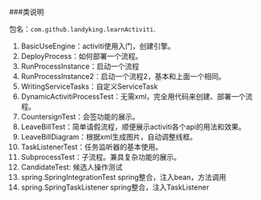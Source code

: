 ###类说明

包名：`com.github.landyking.learnActiviti`.

1.  BasicUseEngine：activiti使用入门，创建引擎。
1.  DeployProcess：如何部署一个流程。
1.  RunProcessInstance：启动一个流程
1.  RunProcessInstance2：启动一个流程2，基本和上面一个相同。
1.  WritingServiceTasks：自定义ServiceTask
1.  DynamicActivitiProcessTest：无需xml，完全用代码来创建、部署一个流程。
1.  CountersignTest：会签功能的展示。
1.  LeaveBillTest：简单请假流程，顺便展示activiti各个api的用法和效果。
1.  LeaveBillDiagram：根据xml生成图片，自动调整线框。
1.  TaskListenerTest：任务监听器的基本使用。
1.  SubprocessTest：子流程。兼具复杂功能的展示。
1.  CandidateTest: 候选人操作测试
1.  spring.SpringIntegrationTest  spring整合，注入bean，方法调用
1.  spring.SpringTaskListener   spring整合，注入TaskListener
 